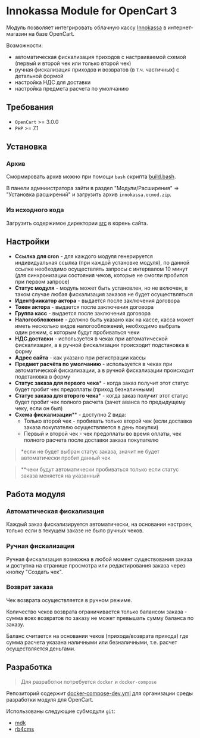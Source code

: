 
# Innokassa Module for OpenCart 3

Модуль позволяет интегрировать облачную кассу [Innokassa](https://innokassa.ru/) в интернет-магазин на базе OpenCart.

Возможности:
* автоматическая фискализация приходов с настраиваемой схемой (первый и второй чек или только второй чек)
* ручная фискализация приходов и возвратов (в т.ч. частичных) с детальной формой
* настройка НДС для доставки
* настройка предмета расчета по умолчанию


## Требования

* `OpenCart` >= 3.0.0
* `PHP` >= 7.1


## Установка

### Архив
Смормировать архив можно при помощи `bash` скрипта [build.bash](/build.bash).

В панели адмниистратора зайти в раздел "Модули/Расширения" => "Установка расширений" и загрузить архив `innokassa.ocmod.zip`.

### Из исходного кода

Загрузить содержимое директории [src](/src) в корень сайта.


## Настройки

* **Ссылка для cron** - для каждого модуля генерируется индивидуальная ссылка (при каждой установке модуля), по данной ссылке необходимо осуществлять запросы с интервалом 10 минут (для синхронизации состояния чеков, которые не смогли пробится при первом запросе)
* **Статус модуля** - модуль может быть установлен, но не включен, в таком случае любая фискализация заказов не будет осуществляться
* **Идентфиикатор актора** - выдается после заключения договора
* **Токен актора** - выдается после заключения договора
* **Группа касс** - выдается после заключения договора
* **Налогообложение** - должно быть указано как на кассе, касса может иметь несколько видов налогообложений, необходимо выбрать один режим, с которым будут пробиваться чеки
* **НДС доставки** - используется в чеках при автоматической фискализации, а в ручной фискализации происходит подстановка в форму
* **Адрес сайта** - как указано при регистрации кассы
* **Предмет расчёта по умолчанию** - используется в чеках при автоматической фискализации, а в ручной фискализации происходит подстановка в форму
* **Статус заказа для первого чека*** - когда заказ получит этот статус будет пробит чек предоплаты (приход безналичными)
* **Статус заказа для второго чека*** - когда заказ получит этот статус будет пробит чек полного расчета (зачет аванса по предыдущему чеку, если он был)
* **Схема фискализации**** - доступно 2 вида:
    * Только второй чек - пробивать только второй чек (если доставка заказа покупателю осуществляется в день покупки)
    * Первый и второй чек - чек предоплаты во время оплаты, чек полного расчета после доставки заказа покупателю

> *если не будет выбран статус заказа, значит не будет автоматически пробит данный чек

> **чеки будут автоматически пробиваться только если статус заказа меняется на указанный


## Работа модуля

### Автоматическая фискализация

Каждый заказ фискализируется автоматически, на основании настроек, только если в текущем заказе не было ручных чеков.


### Ручная фискализация

Ручная фискализация возможна в любой момент существования заказа и доступна на странице просмотра или редактирования заказа через кнопку "Создать чек".

### Возврат заказа

Чек возврата осуществляется в ручном режиме.

Количество чеков возврата ограничивается только балансом заказа - сумма всех возвратов по заказу не может превышать сумму баланса по заказу.

Баланс считается на основании чеков (прихода/возврата прихода) где сумма расчета указана наличными или безналичными, т.е. расчет осуществляется деньгами.


## Разработка

> Для разработки потребуется `docker` и `docker-compose`

Репозиторий содержит [docker-compose-dev.yml](/docker-compose-dev.yml) для организации среды разработки модуля для OpenCart.

Использованы следующие субмодули `git`:
* [mdk](https://git.innokassa.ru/Byurrer/mdk)
* [rb4cms](https://git.innokassa.ru/Byurrer/rb4cms)
